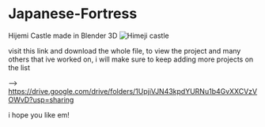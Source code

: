 # Japanese-Fortress
 Hijemi Castle made in Blender 3D
![Himeji castle](https://github.com/user-attachments/assets/83b62bac-f98e-450a-bde3-ce4d309812b2)

visit this link and download the whole file, to view the project and many others that ive worked on,
i will make sure to keep adding more projects on the list

--> https://drive.google.com/drive/folders/1UpjiVJN43kpdYURNu1b4GvXXCVzVOWvD?usp=sharing

i hope you like em!
